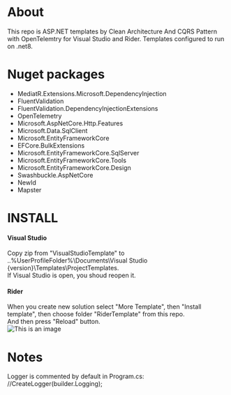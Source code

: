 # About

This repo is ASP.NET templates by Clean Architecture And CQRS Pattern with OpenTelemtry for Visual Studio and Rider. Templates configured to run on .net8.

# Nuget packages
- MediatR.Extensions.Microsoft.DependencyInjection
- FluentValidation
- FluentValidation.DependencyInjectionExtensions
- OpenTelemetry
- Microsoft.AspNetCore.Http.Features
- Microsoft.Data.SqlClient
- Microsoft.EntityFrameworkCore
- EFCore.BulkExtensions
- Microsoft.EntityFrameworkCore.SqlServer
- Microsoft.EntityFrameworkCore.Tools
- Microsoft.EntityFrameworkCore.Design
- Swashbuckle.AspNetCore
- NewId
- Mapster

# INSTALL

#### Visual Studio
Copy zip from "VisualStudioTemplate" to ..\%UserProfileFolder%\Documents\Visual Studio {version}\Templates\ProjectTemplates.<br />
If Visual Studio is open, you shoud reopen it.


#### Rider
When you create new solution select "More Template", then "Install template", then choose folder "RiderTemplate" from this repo.<br />
And then press "Reload" button.<br />
![This is an image](https://i.ibb.co/dGdH2Xk/Screenshot-3.png)

# Notes

Logger is commented by default in Program.cs:
//CreateLogger(builder.Logging);
